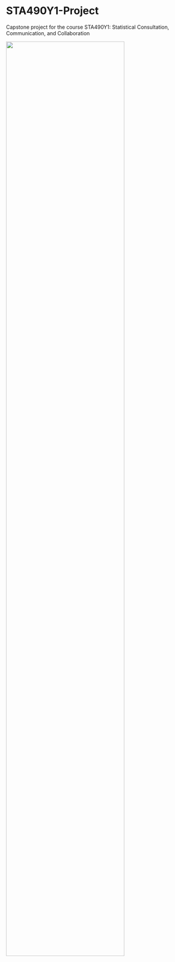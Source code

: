 # STA490Y1-Project
Capstone project for the course STA490Y1: Statistical Consultation, Communication, and Collaboration


<img src="https://user-images.githubusercontent.com/66647718/202897301-b404f660-0d6c-4791-897c-88f582b4e61b.jpg" width="80%">
